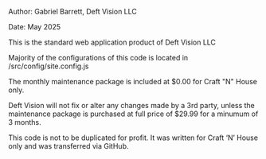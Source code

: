 Author: Gabriel Barrett, Deft Vision LLC

Date: May 2025

This is the standard web application product of Deft Vision LLC

Majority of the configurations of this code is located in /src/config/site.config.js

The monthly maintenance package is included at $0.00 for Craft "N" House only.

Deft Vision will not fix or alter any changes made by a 3rd party, unless the maintenance package is purchased at full price of $29.99 for a minumum of 3 months.

This code is not to be duplicated for profit. It was written for Craft ‘N’ House only and was transferred via GitHub.
